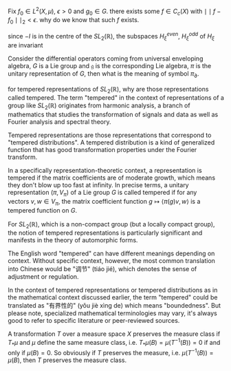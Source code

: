 
Fix $f_{0}\in L^{2}(X,\mu)$, $\epsilon>0$ and $g_{0}\in G$. there exists some $f\in C_{c}(X)$ with $\mid\mid f-f_{0}\mid\mid_{2}<\epsilon$. why do we know that such $f$ exists.


since $-I$ is in the centre of the $SL_{2}(\mathbb{R})$, the subspaces $H^{even}_{\xi}$, $H^{odd}_{\xi}$ of $H_{\xi}$ are invariant


Consider the differential operators coming from universal enveloping algebra, $G$ is a Lie group and $\mathfrak{g}$ is the corresponding Lie algebra, $\pi$ is the unitary representation of $G$, then what is the meaning of symbol $\pi_{\partial}$. 


for tempered representations of $SL_{2}(\mathbb{R})$, why are those representations called tempered.
The term "tempered" in the context of representations of a group like $SL_{2}(\mathbb{R})$ originates from harmonic analysis, a branch of mathematics that studies the transformation of signals and data as well as Fourier analysis and spectral theory.

Tempered representations are those representations that correspond to "tempered distributions". A tempered distribution is a kind of generalized function that has good transformation properties under the Fourier transform. 

In a specifically representation-theoretic context, a representation is tempered if the matrix coefficients are of moderate growth, which means they don't blow up too fast at infinity. In precise terms, a unitary representation $(\pi, V_\pi)$ of a Lie group $G$ is called tempered if for any vectors $v,w\in V_\pi$, the matrix coefficient function $g\mapsto \langle \pi(g)v,w\rangle$ is a tempered function on $G$. 

For $SL_{2}(\mathbb{R})$, which is a non-compact group (but a locally compact group), the notion of tempered representations is particularly significant and manifests in the theory of automorphic forms.

The English word "tempered" can have different meanings depending on context. Without specific context, however, the most common translation into Chinese would be "调节" (tiáo jié), which denotes the sense of adjustment or regulation. 

In the context of tempered representations or tempered distributions as in the mathematical context discussed earlier, the term "tempered" could be translated as "有界性的" (yǒu jiè xìng de) which means "boundedness". But please note, specialized mathematical terminologies may vary, it's always good to refer to specific literature or peer-reviewed sources.

A transformation $T$ over a measure space $X$ preserves the measure class if $T_{*}\mu$ and $\mu$ define the same measure class, i.e. $T_{*}\mu(B)=\mu(T^{-1}(B))=0$ if and only if $\mu(B)=0$. So obviously if $T$ preserves the measure, i.e. $\mu(T^{-1}(B))=\mu(B)$, then $T$ preserves the measure class. 